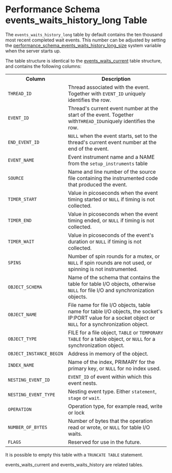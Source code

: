 # Performance Schema events_waits_history_long Table

The `events_waits_history_long` table by default contains the ten thousand most recent completed wait events. This number can be adjusted by setting the [performance_schema_events_waits_history_long_size](/kb/en/performance-schema-system-variables/#performance_schema_events_waits_history_long_size) system variable when the server starts up.

The table structure is identical to the [events_waits_current](/sql-statements-structure/sql-statements/administrative-sql-statements/system-tables/performance-schema/performance-schema-tables/performance-schema-events_waits_current-table/) table structure, and contains the following columns:

<table><tbody><tr><th>Column</th><th>Description</th></tr>
<tr><td><code>THREAD_ID</code></td><td>Thread associated with the event. Together with <code>EVENT_ID</code> uniquely identifies the row.</td></tr>
<tr><td><code>EVENT_ID</code></td><td>Thread's current event number at the start of the event. Together with<code>THREAD_ID</code>uniquely identifies the row.</td></tr>
<tr><td><code>END_EVENT_ID</code></td><td><code>NULL</code> when the event starts, set to the thread's current event number at the end of the event.</td></tr>
<tr><td><code>EVENT_NAME</code></td><td>Event instrument name and a NAME from the <code>setup_instruments</code> table</td></tr>
<tr><td><code>SOURCE</code></td><td>Name and line number of the source file containing the instrumented code that produced the event.</td></tr>
<tr><td><code>TIMER_START</code></td><td>Value in picoseconds when the event timing started or <code>NULL</code> if timing is not collected.</td></tr>
<tr><td><code>TIMER_END</code></td><td>Value in picoseconds when the event timing ended, or <code>NULL</code> if timing is not collected.</td></tr>
<tr><td><code>TIMER_WAIT</code></td><td>Value in picoseconds of the event's duration or <code>NULL</code> if timing is not collected.</td></tr>
<tr><td><code>SPINS</code></td><td>Number of spin rounds for a mutex, or <code>NULL</code> if spin rounds are not used, or spinning is not instrumented.</td></tr>
<tr><td><code>OBJECT_SCHEMA</code></td><td>Name of the schema that contains the table for table I/O objects, otherwise <code>NULL</code> for file I/O and synchronization objects.</td></tr>
<tr><td><code>OBJECT_NAME</code></td><td>File name for file I/O objects, table name for table I/O objects, the socket's IP:PORT value for a socket object or <code>NULL</code> for a synchronization object.</td></tr>
<tr><td><code>OBJECT_TYPE</code></td><td>FILE for a file object, <code>TABLE</code> or <code>TEMPORARY TABLE</code> for a table object, or <code>NULL</code> for a synchronization object.</td></tr>
<tr><td><code>OBJECT_INSTANCE_BEGIN</code></td><td>Address in memory of the object.</td></tr>
<tr><td><code>INDEX_NAME</code></td><td>Name of the index, PRIMARY for the primary key, or <code>NULL</code> for no index used.</td></tr>
<tr><td><code>NESTING_EVENT_ID</code></td><td><code>EVENT_ID</code> of event within which this event nests.</td></tr>
<tr><td><code>NESTING_EVENT_TYPE</code></td><td>Nesting event type. Either <code>statement</code>, <code>stage</code> or <code>wait</code>.</td></tr>
<tr><td><code>OPERATION</code></td><td>Operation type, for example read, write or lock</td></tr>
<tr><td><code>NUMBER_OF_BYTES</code></td><td>Number of bytes that the operation read or wrote, or <code>NULL</code> for table I/O waits.</td></tr>
<tr><td><code>FLAGS</code></td><td>Reserved for use in the future.</td></tr>
</tbody></table>

It is possible to empty this table with a `TRUNCATE TABLE` statement.

events_waits_current and events_waits_history are related tables.